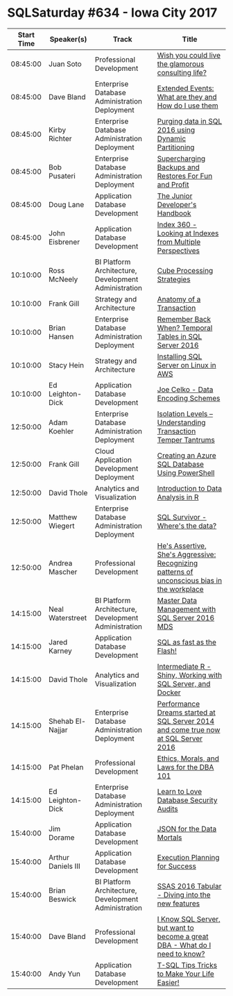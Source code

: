# SQLSaturday #634 - Iowa City 2017
Start Time|Speaker(s)|Track|Title
---|---|---|---
08:45:00|Juan Soto|Professional Development|[Wish you could live the glamorous consulting life?](61482.md)
08:45:00|Dave Bland|Enterprise Database Administration  Deployment|[Extended Events: What are they and How do I use them](63328.md)
08:45:00|Kirby Richter|Enterprise Database Administration  Deployment|[Purging data in SQL 2016 using Dynamic Partitioning](63808.md)
08:45:00|Bob Pusateri|Enterprise Database Administration  Deployment|[Supercharging Backups and Restores For Fun and Profit](63852.md)
08:45:00|Doug Lane|Application  Database Development|[The Junior Developer's Handbook](64108.md)
08:45:00|John Eisbrener|Application  Database Development|[Index 360 - Looking at Indexes from Multiple Perspectives](64179.md)
10:10:00|Ross McNeely|BI Platform Architecture, Development  Administration|[Cube Processing Strategies](61560.md)
10:10:00|Frank Gill|Strategy and Architecture|[Anatomy of a Transaction](61671.md)
10:10:00|Brian Hansen|Enterprise Database Administration  Deployment|[Remember Back When?  Temporal Tables in SQL Server 2016](64035.md)
10:10:00|Stacy Hein|Strategy and Architecture|[Installing SQL Server on Linux in AWS](64093.md)
10:10:00|Ed Leighton-Dick|Application  Database Development|[Joe Celko - Data Encoding Schemes](66628.md)
12:50:00|Adam Koehler|Enterprise Database Administration  Deployment|[Isolation Levels – Understanding Transaction Temper Tantrums](61638.md)
12:50:00|Frank Gill|Cloud Application Development  Deployment|[Creating an Azure SQL Database Using PowerShell](61672.md)
12:50:00|David Thole|Analytics and Visualization|[Introduction to Data Analysis in R](63557.md)
12:50:00|Matthew Wiegert|Enterprise Database Administration  Deployment|[SQL Survivor  - Where's the data?](64151.md)
12:50:00|Andrea Mascher|Professional Development|[He's Assertive, She's Aggressive: Recognizing patterns of unconscious bias in the workplace](64159.md)
14:15:00|Neal Waterstreet|BI Platform Architecture, Development  Administration|[Master Data Management with SQL Server 2016 MDS](61527.md)
14:15:00|Jared Karney|Application  Database Development|[SQL as fast as the Flash!](61822.md)
14:15:00|David Thole|Analytics and Visualization|[Intermediate R - Shiny, Working with SQL Server, and Docker](63558.md)
14:15:00|Shehab El-Najjar|Enterprise Database Administration  Deployment|[Performance Dreams started at SQL Server 2014 and come true now at SQL Server 2016](63968.md)
14:15:00|Pat Phelan|Professional Development|[Ethics, Morals, and Laws for the DBA 101](64311.md)
14:15:00|Ed Leighton-Dick|Enterprise Database Administration  Deployment|[Learn to Love Database Security Audits](64351.md)
15:40:00|Jim Dorame|Application  Database Development|[JSON for the Data Mortals](61496.md)
15:40:00|Arthur Daniels III|Application  Database Development|[Execution Planning for Success](62693.md)
15:40:00|Brian Beswick|BI Platform Architecture, Development  Administration|[SSAS 2016 Tabular - Diving into the new features](62868.md)
15:40:00|Dave Bland|Professional Development|[I Know SQL Server, but want to become a great DBA - What do I need to know?](63331.md)
15:40:00|Andy Yun|Application  Database Development|[T-SQL Tips  Tricks to Make Your Life Easier!](63392.md)
